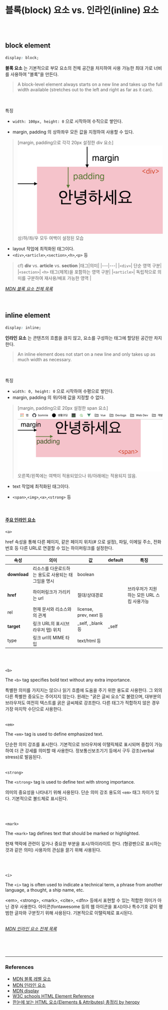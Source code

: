 # 블록(block) 요소 vs. 인라인(inline) 요소

<br>
<br>

## block element

```css
display: block;
```

**블록 요소** 는 기본적으로 부모 요소의 전체 공간을 차지하여 사용 가능한 최대 가로 너비를 사용하여 "블록"을 만든다.

> A block-level element always starts on a new line and takes up the full width available (stretches out to the left and right as far as it can).

<br> 
<br>
특징

- `width: 100px, height: 0` 으로 시작하여 수직으로 쌓인다.

- margin, padding 의 상하좌우 모든 값을 지정하여 사용할 수 있다.

> [margin, padding으로 각각 20px 설정한 div 요소] ![div](../images/css/div.png)
> 상/하/좌/우 모두 여백이 설정된 모습

- layout 작업에 최적화된 태그이다.
- `<div>`,`<article>`,`<section>`,`<h>`,`<p>` 등 <br>

> cf) **div** vs. **article** vs. **section**
> |태그|의미|
> |---|---|
> |`<div>`| 단순 영역 구분|
> |`<section>`| `<h>` 태그(제목)을 포함하는 영역 구분|
> |`<article>`| 독립적으로 의미를 구분하여 재사용/배포 가능한 영역 |
> <br>

_[MDN 블록 요소 전체 목록](https://developer.mozilla.org/ko/docs/Web/HTML/Block-level_elements#요소*목록)_
<br>
<br>
<br>

## inline element

```css
display: inline;
```

**인라인 요소** 는 콘텐츠의 흐름을 끊지 않고, 요소를 구성하는 태그에 할당된 공간만 차지한다.

> An inline element does not start on a new line and only takes up as much width as necessary.

<br>
<br>
특징

- `width: 0, height: 0` 으로 시작하여
  수평으로 쌓인다.
- margin, padding 의 위/아래 값을 지정할 수 없다.

> [margin, padding으로 20px 설정한 span 요소]<br> ![span](../images/css/span.png)<br>
> 오른쪽/왼쪽에는 여백이 적용되었으나 위/아래에는 적용되지 않음.

- text 작업에 최적화된 태그이다.

- `<span>`,`<img>`,`<a>`,`<strong>` 등
  <br>
  <br>
  <br>

#### <u>주요 인라인 요소</u>

`<a>`

href 속성을 통해 다른 페이지, 같은 페이지 위치(# 으로 설정), 파일, 이메일 주소, 전화번호 등 다른 URL로 연결할 수 있는 하이퍼링크를 설정한다.
<br>

| 속성         | 의미                                                | 값                     | default | 특징                                       |
| ------------ | --------------------------------------------------- | ---------------------- | ------- | ------------------------------------------ |
| **download** | 리소스를 다운로드하는 용도로 사용되는 태그임을 명시 | boolean                |         |                                            |
| **href**     | 하이퍼링크가 가리키는 url                           | 절대/상대경로          |         | 브라우저가 지원하는 모든 URL 스킴 사용가능 | html5: 생략가능 |
| rel          | 현재 문서와 리소스와의 관계                         | license, prev, next 등 |         |                                            |
| **target**   | 링크 URL의 표시(브라우저 탭) 위치                   | \_self, \_blank 등     | \_self  |                                            |
| type         | 링크 url의 MIME 타입                                | text/html 등           |         |                                            |

<br>
<br>

`<b>`

The `<b>` tag specifies bold text without any extra importance.

특별한 의미를 가지지는 않으나 읽기 흐름에 도움을 주기 위한 용도로 사용한다. 그 외의 다른 특별한 중요도는 주어지지 않는다. 원래는 "굵은 글씨 요소"로 불렸으며, 대부분의 브라우저도 여전히 텍스트를 굵은 글씨체로 강조한다. 다른 태그가 적합하지 않은 경우 가장 마지막 수단으로 사용한다.
<br>
<br>

`<em>`

The `<em>` tag is used to define emphasized text.

단순한 의미 강조를 표시한다. 기본적으로 브라우저에 이탤릭체로 표시되며 중첩이 가능하여 더 큰 강세를 의미할 때 사용한다. 정보통신보조기기 등에서 구두 강조(verbal stress)로 발음된다.
<br>
<br>

`<strong>`

The `<strong>` tag is used to define text with strong importance.

의미의 중요성을 나타내기 위해 사용된다. 단순 의미 강조 용도의 `<em>` 태그 차이가 있다. 기본적으로 볼드체로 표시된다.

<br>
<br>

`<mark>`

The `<mark>` tag defines text that should be marked or highlighted.

현재 맥락에 관련이 깊거나 중요한 부분을 표시/하이라이트 한다. (형광펜으로 표시하는 것과 같은 의미) 사용자의 관심을 끌기 위해 사용된다.

<br>
<br>

`<i>`

The `<i>` tag is often used to indicate a technical term, a phrase from another language, a thought, a ship name, etc.

&lt;em&gt;, &lt;strong&gt;, &lt;mark&gt;, &lt;cite&gt;, &lt;dfn&gt; 등에서 표현할 수 있는 적합한 의미가 아닌 경우 사용한다. 아이콘(fontawesome 등의 웹 아이콘을 표시)이나 특수기호 같이 평범한 글자와 구분짓기 위해 사용된다. 기본적으로 이탤릭체로 표시된다.
<br> <br>

_[MDN 인라인 요소 전체 목록](https://developer.mozilla.org/ko/docs/Web/HTML/Inline_elements#요소*목록)_

<br> <br> <br>

---

### References

- [MDN 블록 레벨 요소](https://developer.mozilla.org/ko/docs/Web/HTML/Block-level_elements)
- [MDN 인라인 요소](https://developer.mozilla.org/ko/docs/Web/HTML/Inline_elements)
- [MDN display](https://developer.mozilla.org/ko/docs/Web/CSS/display)
- [W3C schools HTML Element Reference](https://www.w3schools.com/tags/)
- [한눈에 보는 HTML 요소(Elements & Attributes) 총정리 by heropy](https://heropy.blog/2019/05/26/html-elements/)
